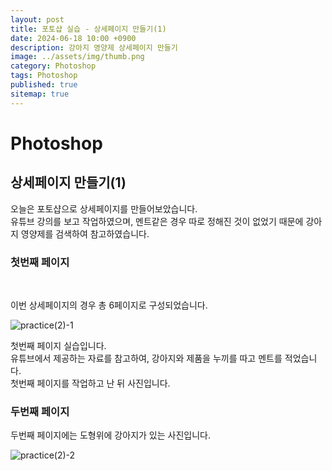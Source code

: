 ```yaml
---
layout: post
title: 포토샵 실습 - 상세페이지 만들기(1)
date: 2024-06-18 10:00 +0900
description: 강아지 영양제 상세페이지 만들기
image: ../assets/img/thumb.png
category: Photoshop
tags: Photoshop
published: true
sitemap: true
---
```


# Photoshop

## 상세페이지 만들기(1)

오늘은 포토샵으로 상세페이지를 만들어보았습니다. <br>
유튜브 강의를 보고 작업하였으며, 멘트같은 경우 따로 정해진 것이 없었기 때문에
강아지 영양제를 검색하여 참고하였습니다. <br>

### 첫번째 페이지

<br>

이번 상세페이지의 경우 총 6페이지로 구성되었습니다.<br>

![practice(2)-1](https://github.com/Hyeji1364/class2024/assets/161557112/5e69d97d-180c-488f-b00d-ac3ebc625804)

첫번째 페이지 실습입니다.
<br>
유튜브에서 제공하는 자료를 참고하여, 강아지와 제품을 누끼를 따고 멘트를 적었습니다.<br>
첫번째 페이지를 작업하고 난 뒤 사진입니다.
<br>

### 두번째 페이지

두번째 페이지에는 도형위에 강아지가 있는 사진입니다.<br>

![practice(2)-2](https://github.com/Hyeji1364/class2024/assets/161557112/b09fc7bc-3d00-44cf-a28c-dfbcd38dfa93)
